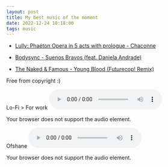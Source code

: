 ```yaml
---
layout: post
title: My best music of the moment
date: 2022-12-24 10:18:00
tags: music
---
```


- [Lully: Phaéton Opera in 5 acts with prologue - Chaconne](https://www.youtube.com/watch?v=wGbf5b32NLc)

- [Bodysync - Suenos Bravos (feat. Daniela Andrade)](https://www.youtube.com/watch?v=zurKW3VxQ50)
- [The Naked & Famous - Young Blood (Futurecop! Remix)](https://www.youtube.com/watch?v=n5X7Wxb0u3Y)

Free from copyright :)

Lo-Fi > For work
<audio controls>

  <source src="{{site.baseurl}}/assets/Lo-Fi.mp3" type="audio/mpeg">
Your browser does not support the audio element.
</audio>

Ofshane
<audio controls>

  <source src="{{site.baseurl}}/assets/ofshane.mp3" type="audio/mpeg">
Your browser does not support the audio element.
</audio>
